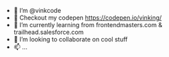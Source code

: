 - 👋  I’m @vinkcode
- 👀  Checkout my codepen https://codepen.io/vinking/
- 🌱  I’m currently learning from frontendmasters.com &amp; trailhead.salesforce.com
- 💞️  I’m looking to collaborate on cool stuff
- 📫  ...

<!---
vinkcode/vinkcode is a ✨ special ✨ repository because its `README.md` (this file) appears on your GitHub profile.
You can click the Preview link to take a look at your changes.
--->
